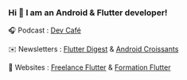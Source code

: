 ### Hi 👋 I am an Android & Flutter developer!

🎧 Podcast : [Dev Café](https://shows.acast.com/devcafe)

✉️ Newsletters : [Flutter Digest](https://flutter-digest.com/) & [Android Croissants](https://android-croissants.com/)

💙 Websites : [Freelance Flutter](https://www.freelance-flutter.fr/) & [Formation Flutter](https://formation-flutter.fr/)
